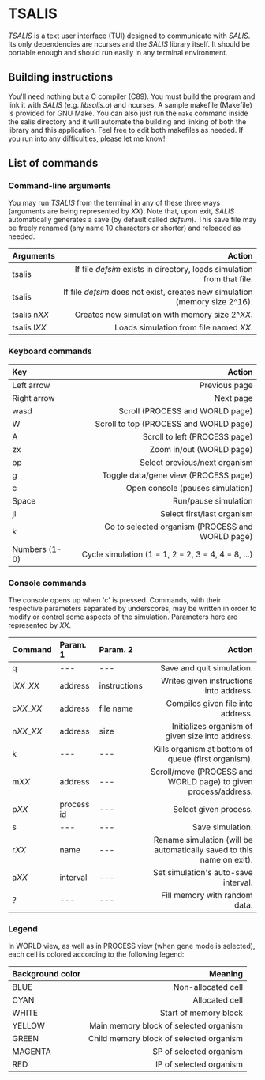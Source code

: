 # TSALIS
*TSALIS* is a text user interface (TUI) designed to communicate with *SALIS*.
Its only dependencies are ncurses and the *SALIS* library itself. It should be
portable enough and should run easily in any terminal environment.

## Building instructions
You'll need nothing but a C compiler (C89). You must build the program and link
it with *SALIS* (e.g. *libsalis.a*) and ncurses. A sample makefile
(Makefile) is provided for GNU Make. You can also just run the `make` command
inside the salis directory and it will automate the building and linking of
both the library and this application. Feel free to edit both makefiles as
needed. If you run into any difficulties, please let me know!

## List of commands
### Command-line arguments
You may run *TSALIS* from the terminal in any of these three ways (arguments
are being represented by *XX*). Note that, upon exit, *SALIS* automatically
generates a save (by default called *defsim*). This save file may be freely
renamed (any name 10 characters or shorter) and reloaded as needed.

|Arguments      |Action                                                                         |
|:--------------|------------------------------------------------------------------------------:|
|tsalis         |If file *defsim* exists in directory, loads simulation from that file.         |
|tsalis         |If file *defsim* does not exist, creates new simulation (memory size 2^16).    |
|tsalis n*XX*   |Creates new simulation with memory size 2^*XX*.                                |
|tsalis l*XX*   |Loads simulation from file named *XX*.                                         |

### Keyboard commands
|Key            |Action                                                 |
|:--------------|------------------------------------------------------:|
|Left arrow     |Previous page                                          |
|Right arrow    |Next page                                              |
|wasd           |Scroll (PROCESS and WORLD page)                        |
|W              |Scroll to top (PROCESS and WORLD page)                 |
|A              |Scroll to left (PROCESS page)                          |
|zx             |Zoom in/out (WORLD page)                               |
|op             |Select previous/next organism                          |
|g              |Toggle data/gene view (PROCESS page)                   |
|c              |Open console (pauses simulation)                       |
|Space          |Run/pause simulation                                   |
|jl             |Select first/last organism                             |
|k              |Go to selected organism (PROCESS and WORLD page)       |
|Numbers (1-0)  |Cycle simulation (1 = 1, 2 = 2, 3 = 4, 4 = 8, ...)     |

### Console commands
The console opens up when 'c' is pressed. Commands, with their respective
parameters separated by underscores, may be written in order to modify or
control some aspects of the simulation. Parameters here are represented by
*XX*.

|Command     |Param. 1    |Param. 2    |Action                                                                |
|:-----------|:-----------|:-----------|---------------------------------------------------------------------:|
|q           |---         |---         |Save and quit simulation.                                             |
|i*XX*\_*XX* |address     |instructions|Writes given instructions into address.                               |
|c*XX*\_*XX* |address     |file name   |Compiles given file into address.                                     |
|n*XX*\_*XX* |address     |size        |Initializes organism of given size into address.                      |
|k           |---         |---         |Kills organism at bottom of queue (first organism).                   |
|m*XX*       |address     |---         |Scroll/move (PROCESS and WORLD page) to given process/address.        |
|p*XX*       |process id  |---         |Select given process.                                                 |
|s           |---         |---         |Save simulation.                                                      |
|r*XX*       |name        |---         |Rename simulation (will be automatically saved to this name on exit). |
|a*XX*       |interval    |---         |Set simulation's auto-save interval.                                  |
|?           |---         |---         |Fill memory with random data.                                         |

### Legend
In WORLD view, as well as in PROCESS view (when gene mode is selected), each
cell is colored according to the following legend:

|Background color |Meaning                                 |
|:----------------|---------------------------------------:|
|BLUE             |Non-allocated cell                      |
|CYAN             |Allocated cell                          |
|WHITE            |Start of memory block                   |
|YELLOW           |Main memory block of selected organism  |
|GREEN            |Child memory block of selected organism |
|MAGENTA          |SP of selected organism                 |
|RED              |IP of selected organism                 |
